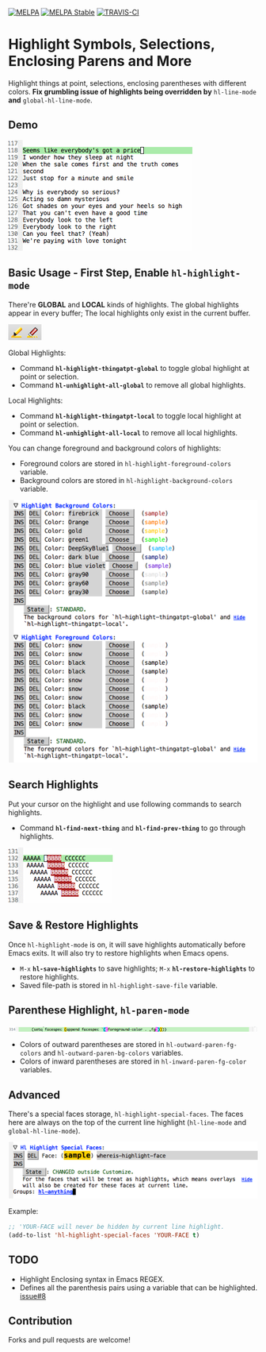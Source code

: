 [![MELPA](http://melpa.org/packages/hl-anything-badge.svg)](http://melpa.org/#/hl-anything)
[![MELPA Stable](http://stable.melpa.org/packages/hl-anything-badge.svg)](http://stable.melpa.org/#/hl-anything)
[![TRAVIS-CI](https://travis-ci.org/boyw165/hl-anything.svg?branch=master)](https://travis-ci.org/boyw165/hl-anything)

Highlight Symbols, Selections, Enclosing Parens and More
===================================================================

Highlight things at point, selections, enclosing parentheses with different colors. **Fix grumbling issue of highlights being overridden by** `hl-line-mode` **and** `global-hl-line-mode`.

Demo
----
![hl-anything screenshot](demo/all.gif "demo")

Basic Usage - First Step, Enable `hl-highlight-mode`
----------------------------------------------------
There're **GLOBAL** and **LOCAL** kinds of highlights.
The global highlights appear in every buffer; The local highlights only exist in the current buffer.

![hl-anything screenshot](demo/toolbar.png "toolbar")

Global Highlights:

* Command **`hl-highlight-thingatpt-global`** to toggle global highlight at point or selection.
* Command **`hl-unhighlight-all-global`** to remove all global highlights.

Local Highlights:

* Command **`hl-highlight-thingatpt-local`** to toggle local highlight at point or selection.
* Command **`hl-unhighlight-all-local`** to remove all local highlights.

You can change foreground and background colors of highlights:

* Foreground colors are stored in `hl-highlight-foreground-colors` variable.
* Background colors are stored in `hl-highlight-background-colors` variable.

![hl-anything screenshot](demo/highlight-colors.png "colors")

Search Highlights
-----------------
Put your cursor on the highlight and use following commands to search highlights.

* Command **`hl-find-next-thing`** and **`hl-find-prev-thing`** to go through highlights.

![hl-anything screenshot](demo/highlight-search.gif "search")

Save & Restore Highlights
-------------------------
Once `hl-highlight-mode` is on, it will save highlights automatically before Emacs exits.
It will also try to restore highlights when Emacs opens.

* `M-x` **`hl-save-highlights`** to save highlights; `M-x` **`hl-restore-highlights`** to restore highlights.
* Saved file-path is stored in `hl-highlight-save-file` variable.

Parenthese Highlight, `hl-paren-mode`
-------------------------------------
![hl-anything screenshot](demo/highlight-paren.png "hl-paren-mode")

* Colors of outward parentheses are stored in `hl-outward-paren-fg-colors` and `hl-outward-paren-bg-colors` variables.
* Colors of inward parentheses are stored in `hl-inward-paren-fg-color` variables.

Advanced
--------
There's a special faces storage, `hl-highlight-special-faces`. The faces here are always on the top of the current line highlight (`hl-line-mode` and `global-hl-line-mode`).

![hl-anything screenshot](demo/highlight-special-faces.png "hl-paren-mode")

Example:

```lisp
;; 'YOUR-FACE will never be hidden by current line highlight.
(add-to-list 'hl-highlight-special-faces 'YOUR-FACE t)
```

TODO
----
* Highlight Enclosing syntax in Emacs REGEX.
* Defines all the parenthesis pairs using a variable that can be highlighted.
  [issue#8](https://github.com/boyw165/hl-anything/issues/8)

Contribution
------------
Forks and pull requests are welcome!

